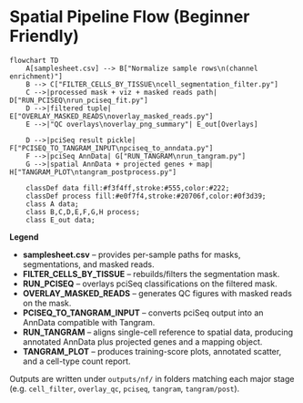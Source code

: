 # Spatial Pipeline Flow (Beginner Friendly)

```mermaid
flowchart TD
    A[samplesheet.csv] --> B["Normalize sample rows\n(channel enrichment)"]
    B --> C["FILTER_CELLS_BY_TISSUE\ncell_segmentation_filter.py"]
    C -->|processed mask + viz + masked reads path| D["RUN_PCISEQ\nrun_pciseq_fit.py"]
    D -->|filtered tuple| E["OVERLAY_MASKED_READS\noverlay_masked_reads.py"]
    E -->|"QC overlays\noverlay_png_summary"| E_out[Overlays]

    D -->|pciSeq result pickle| F["PCISEQ_TO_TANGRAM_INPUT\npciseq_to_anndata.py"]
    F -->|pciSeq AnnData| G["RUN_TANGRAM\nrun_tangram.py"]
    G -->|spatial AnnData + projected genes + map| H["TANGRAM_PLOT\ntangram_postprocess.py"]

    classDef data fill:#f3f4ff,stroke:#555,color:#222;
    classDef process fill:#e0f7f4,stroke:#20706f,color:#0f3d39;
    class A data;
    class B,C,D,E,F,G,H process;
    class E_out data;
```

**Legend**

- **samplesheet.csv** – provides per-sample paths for masks, segmentations, and masked reads.
- **FILTER_CELLS_BY_TISSUE** – rebuilds/filters the segmentation mask.
- **RUN_PCISEQ** – overlays pciSeq classifications on the filtered mask.
- **OVERLAY_MASKED_READS** – generates QC figures with masked reads on the mask.
- **PCISEQ_TO_TANGRAM_INPUT** – converts pciSeq output into an AnnData compatible with Tangram.
- **RUN_TANGRAM** – aligns single-cell reference to spatial data, producing annotated AnnData plus projected genes and a mapping object.
- **TANGRAM_PLOT** – produces training-score plots, annotated scatter, and a cell-type count report.

Outputs are written under `outputs/nf/` in folders matching each major stage (e.g. `cell_filter`, `overlay_qc`, `pciseq`, `tangram`, `tangram/post`).
